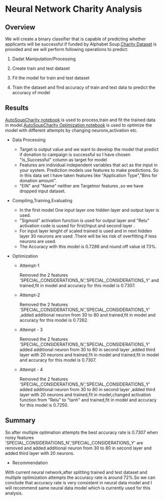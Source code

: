 # Neural Network Charity Analysis
## Overview
We will create a binary classifier that is capable of predicting whether applicants will be successful if funded by Alphabet Soup.[Charity Dataset](https://github.com/ajinderbains/Neural_Network_Charity_Analysis/blob/main/charity_data.csv) is provided and we will perform following operations to predict:
1. Dadat Manipulation/Processing

2. Create train and test dataset

3. Fit the model for train and test dataset

4. Train the dataset and find accuracy of train and test data to predict the accuracy of model

## Results
[AutoSoupCharity notebook](https://github.com/ajinderbains/Neural_Network_Charity_Analysis/blob/main/AlphabetSoupCharity.ipynb) is used to process,train and fit the trained data in model.[AutoSoupCharity Optimization notebook](https://github.com/ajinderbains/Neural_Network_Charity_Analysis/blob/main/AlphabetSoupCharity_Optimzation.ipynb) is used to optimize the model with different attempts by changing neurons,activation etc.
- Data Processing
  - Target is output value and we want to develop the model that predict if donation to campaign is successful so I have chosen "Is_Successful" column as target for model 
  -  Features are individual independent variables that act as the input in your system. Prediction models use features to make predictions. So in this data set I have taken features like "Application Type","Bins for donation amount".
  - "EIN" and "Name" neither are Targetnor features ,so we have dropped input dataset.

- Compiling,Training,Evaluating
  - In the first model  One input layer one hidden layer and output layer is used.
  - "Sigmoid" activation function is used for output layer and "Relu" activation code is uused for first/Input and second layer .
  - For input layer lenght of scaled trained is used and in next hidden layer 30 neurons are used .There will be les risk of overfitting if less neurons are used.
  - The Accuracy with this model is 0.7286 and round off value id 73%.
 
 - Optimization
    - Attempt-1
    
       Removed the 2 features 'SPECIAL_CONSIDERATIONS_N','SPECIAL_CONSIDERATIONS_Y' and trained,fit in model and accuracy for this model is 0.7307.
    
    - Attempt-2
   
        Removed the 2 features 'SPECIAL_CONSIDERATIONS_N','SPECIAL_CONSIDERATIONS_Y' ,added additional neuron from 30 to 80 and trained,fit in model and accuracy for this model          is 0.7262.
    
    - Attempt - 3
  
      Removed the 2 features 'SPECIAL_CONSIDERATIONS_N','SPECIAL_CONSIDERATIONS_Y'  added additional neuron from 30 to 80  in second layer ,added third layer with 20 neurons and       trained,fit in model and trained,fit in model and accuracy for this model is 0.7307.
    - Attempt - 4 
   
      Removed the 2 features 'SPECIAL_CONSIDERATIONS_N','SPECIAL_CONSIDERATIONS_Y'  added additional neuron from 30 to 80  in second layer ,added third layer with 20 neurons and       trained,fit in model,changed activation function from "Relu" to "tanh" and trained,fit in model and accuracy for this model is 0.7250.
      
 ## Summary
  So  after multiple optimation attempts the  best accuracy rate is 0.7307 when noisy features  'SPECIAL_CONSIDERATIONS_N','SPECIAL_CONSIDERATIONS_Y' are removed and added additional neuron from 30 to 80  in second layer and added third layer with 20 neurons.
  - Recommendation
  
  With current neural network,after splitting trained and test dataset and multiple optimization attempts the accuracy rate is around 72%.So we can conclude that accuracy rate is very consistent in neural data model and I will recommend same neural data model which is currently used for this analysis.
  
  
   
